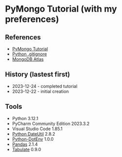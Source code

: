 # PyMongo Tutorial (with my preferences)
## References
* [PyMongo Tutorial](https://www.mongodb.com/languages/python)
* [Python .gitignore](https://github.com/github/gitignore/blob/main/Python.gitignore)
* [MongoDB Atlas](https://www.mongodb.com/atlas/database)
## History (lastest first)
* 2023-12-24 - completed tutorial
* 2023-12-22 - initial creation
## Tools
* Python 3.12.1
* PyCharm Community Edition  2023.3.2
* Visual Studio Code 1.85.1
* [Python DateUtil](https://dateutil.readthedocs.io/en/stable/) 2.8.2
* [Python-DotEnv](https://pypi.org/project/python-dotenv/) 1.0.0
* [Pandas](https://pandas.pydata.org/) 2.1.4
* [Tabulate](https://pypi.org/project/tabulate/) 0.9.0